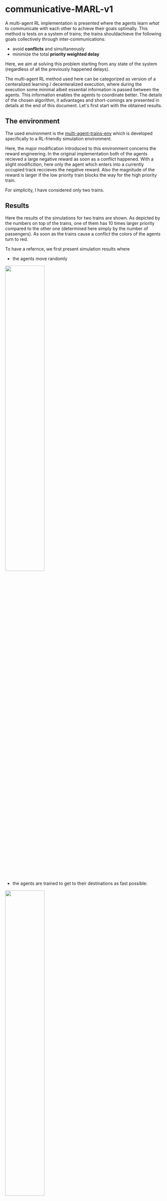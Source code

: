 # communicative-MARL-v1
A multi-agent RL implementation is presented where the agents learn *what* to communicate with each other to achieve their goals optimally. This method is tests on a system of trains; the trains shouldachieve the following goals collectively through inter-communications:

* avoid **conflicts** and simultaneously
* minimize the total **priority weighted delay**

Here, we aim at solving this problem starting from any state of the system (regardless of all the previously happened delays). 

The multi-agent RL method used here can be categorized as version of a centeralized learning / decenteralized execution, where during the execution some minimal albeit essential information is passed between the agents. This information enables the agents to coordinate better. The details of the chosen algorithm, it advantages and short-comings are presented in details at the end of this document. Let's first start with the obtained results.


## The environment

The used environment is the [multi-agent-trains-env](https://github.com/nima-siboni/multi-agent-trains-env) which is developed specifically to a RL-friendly simulation environment.

Here, the major modification introduced to this environment concerns the reward engineering. In the original implementation both of the agents recieved a large negative reward as soon as a conflict happened. With a slight modificition, here only the agent which enters into a currently occupied track reccieves the negative reward. Also the magnitude of the reward is larger if the low priority train blocks the way for the high priority train.

For simplicity, I have considered only two trains.

## Results

Here the results of the simulations for two trains are shown. As depicted by the numbers on top of the trains, one of them has 10 times larger priority  compared to the other one (determined here simply by the number of passengers). As soon as the trains cause a conflict the colors of the agents turn to red.

To have a refernce, we first present simulation results where
* the agents move randomly 

<img src="./performance-and-animations/animations-random-walk/animation.gif" width="50%">

* the agents are trained to get to their destinations as fast possible:

<img src="./performance-and-animations/animations-as-fast-as-possible/animation.gif" width="50%">

Not surprisngly the in the random walk case the delays are large and in the case where the agents greedily want to get to their destination, the conflicts are guaranteed.

Here is a simulation of the behavior of the agents after training.

<img src="./performance-and-animations/animations/animation.gif" width="50%">

One can see that interestingly the agents both arrive at the junction, the low-prioty train waits for the high-priority agent to pass the middle area, and then continues as fast as possible to its destination.


## Future steps

* Here agents at optimizing the objectives *solely* based on their current state. This means that decisions are made regardless of delays occured prior to the current time, and also **no forcast of future delays**. An interesting extension of the current approach would be to add the delay predict ability to agents. The predicted future delays can be used together with the current state for making better decisions. This can be approached using common AI/non-AI approaches for forcasting sequences of events. 

This makes sense for the train system, as if a technical problem leads to a lets say blockage of a segment, the agent

* It is very interesting to figure out what agent have learned to communicate. Can all the communication networks be replaced by only one communication network, given that the system is homogenous enough?

* Coding: a cleaner separation of the sub-networks of each agent, by explicit separation of the different networks (partially done in ```agent-under-construction.py```



## The MARL approach

One route to MARL is to compose a global agent which determines the actions of all the agents based on the global state of the system. Such a fully centeralized approach is simple to implement and the best affordable approach considering the stability and convergence. Essentially such an approach converts the multi-agent problem to a single agent problem and all the techniques developed for single RL can be used, and one can benefit from the convergence (to optimal and sub-optimal solutions) and stability of the single agent algorithms. An example of such an approach is implemented here in [narrow-corridor-ai](https://github.com/nima-siboni/narrow-corridor-ai), where the globally optimal solution is obtained using a tabular value based method.

Although such a centeralized can be used to solve many multi-agent RL problems, in practice this is not always feasible, as explained here: 

* One common challenge is that the super-agent becomes large and unfeasible to train as the number of agents grow (yet another example of curse-of-dimensionality!). 

* Another challenge for this approach occures during the execution phase, namely such a super-agent requires all the information of all the agents to make a decision. This means a large volume of data exchange with the environment for each decision making incident, which might make the usage of RL impossible in settings where the required infrastructure does not exist or the data communication is slower than the timescale relevant for the decision making process. This is a problem both in cases where the agents are separated in real world or in-silico across different computational nodes (of a distributed system). 

These challenges encourage devising new multi-agent algorithms where the learning and the execution phases are less centeralized. A successful example of such methods is the centralized learning decenteralized execution approach proposed in Refs. [[1](https://arxiv.org/pdf/1706.02275.pdf)-[2](https://arxiv.org/pdf/1605.06676.pdf)]. The decenteralized execution, here, means that each agent has only access to its own state (which solve the communication challenge mentioned above), and the centeralized learning means that the agents have full access to each others states (and actions)  during this phase. This is an approch which has proven to be successful to tackle mentioned challenges in many practical instances. The success of this method requires a framework where the agent can decide decide on information which is different than the iformation it had during the training. In the aforementioned Refs., the authors achieved this via using Actor-Critic method, where only the Critic requires the global information. That other methods like DDQN can not be used in this fashion is a restriction, specially in the cases where such  value methods perform better that the policy-gradient methods. In this project, we turn to a method which does not have this restriction, and also curbs the challenges mentioned above.


The approach we present and implement here can be considered as a semi-independent execution with semi-centeralized learning, as explained in the followings.


## Learning

During the learning process, each agent learns independently from the rewards it gets for its actions knowing the state of all other agents. An essential element here is that during the learning phase, the states of all other agents are presented to each agent. This is essentially similar to the approach taken in Refs. [[1](https://arxiv.org/pdf/1706.02275.pdf)-[2](https://arxiv.org/pdf/1605.06676.pdf)]. This step, if done naively, could lead to the curse of dimensionality problem, as explained above. To avoid that, we consider a network similar to the one shown below.

<img src="./statics/network-during-training.png" width="80%">

In this architecture, the input for each agent's network is not a concatenation of all the states of all the agents; each  agent decides on its own state plus a processed information about the other agents (i.e. on the essential information extracted from the state of the others). This can make the the network for each agent significantly simpler than a network which decides on the global information directly. This is also what we do here. A natural question which is essential to answer at this point is what is the essential information composed of? Do we need to know that and hard-endcode it in the solution? As explained in the following, we avoid this and let the agents learn by themselves what is the important information to be exchanged between each pair.

In this approach, the we extract of the above mentioned information using a (rather small) DNN. This network is used to convert the state of each agent to a lower dimensional information which is used for decision making. Importantly, in our approach, the weights of this network is learned during the training phase as a part of each agent training. In other words, for each agent, we have light *communication-networks* which condense the state of all the agent to a low dimensional representation and use these information for decision making.


## Execution 

As explained above, each agent needs to have the state of all other agents, condense them through the communication networks, and use them together with its own state to finally take an action. This requires that before each step all the agents exchange their states with each other, which is one the bottlenecks of a super-agent approach which we want to avoid. 

One can reduce the amount of communications between the agents significantly in the above setting, without loss of information. The key point is that to take an action, each agent only requires the *outputs* of its the communication networks. Only to obtain these outputs, the agent requires to know the complete state of other agents which leads to huge amount of data exchange. Instead, in each case the agents can process their state before sending it to their communciation partners. This way not the whole state of an agent but only the output of its communication networks are sent around. This is exactly the information which each agent needs from the other agents. 

Such a trick requires that the communication networks are exchanged between the agents at the end of the training.

<img src="./statics/network-during-exec.png" width="80%">





## References

[1] [Multi-Agent Actor-Critic for Mixed Cooperative-Competitive Environments, R. Loewe, et al (2020)](https://arxiv.org/pdf/1706.02275.pdf)

[2] [Learning to Communicate with Deep Multi-Agent Reinforcement Learning, J. N. Foerster, et al (2016)](https://arxiv.org/pdf/1605.06676.pdf)
